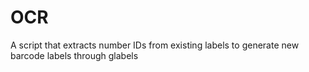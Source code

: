# OCR
A script that extracts number IDs from existing labels to generate new barcode labels through glabels
